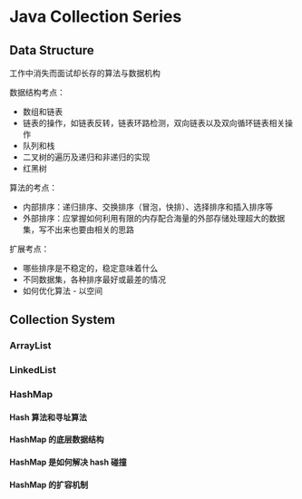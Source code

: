 # Java Collection Series

## Data Structure

工作中消失而面试却长存的算法与数据机构

数据结构考点：

- 数组和链表
- 链表的操作，如链表反转，链表环路检测，双向链表以及双向循环链表相关操作
- 队列和栈
- 二叉树的遍历及递归和非递归的实现
- 红黑树

算法的考点：

- 内部排序：递归排序、交换排序（冒泡，快排）、选择排序和插入排序等
- 外部排序：应掌握如何利用有限的内存配合海量的外部存储处理超大的数据集，写不出来也要由相关的思路

扩展考点：

- 哪些排序是不稳定的，稳定意味着什么
- 不同数据集，各种排序最好或最差的情况
- 如何优化算法 - 以空间

## Collection System

### ArrayList



### LinkedList



### HashMap

#### Hash 算法和寻址算法

#### HashMap 的底层数据结构

#### HashMap 是如何解决 hash 碰撞

#### HashMap 的扩容机制

